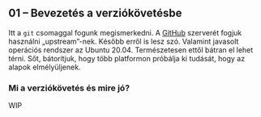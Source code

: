 
01 – Bevezetés a verziókövetésbe
---

Itt a `git` csomaggal fogunk megismerkedni. A [GitHub](github.com) szerverét
fogjuk használni „upstream”-nek. Később erről is lesz szó.
Valamint javasolt operációs rendszer az Ubuntu 20.04. Természetesen ettől bátran
el lehet térni. Sőt, bátorítjuk, hogy több platformon próbálja ki tudását, hogy
az alapok elmélyüljenek.

### Mi a verziókövetés és mire jó?

WIP
